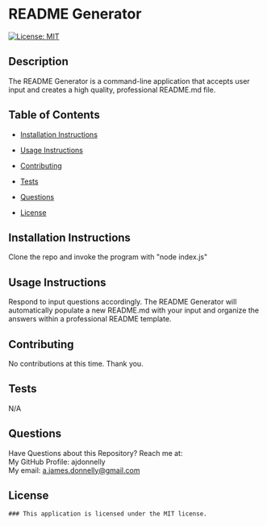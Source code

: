
  # README Generator
  [![License: MIT](https://img.shields.io/badge/License-MIT-yellow.svg)](https://opensource.org/licenses/MIT)

  ## Description<br>

  The README Generator is a command-line application that accepts user input and creates a high quality, professional README.md file. 

  ## Table of Contents

  * [Installation Instructions](#installation-instructions)
  
  * [Usage Instructions](#usage-instructions)
  
  * [Contributing](#contributing)
  
  * [Tests](#tests)
  
  * [Questions](#questions)

  
* [License](#license)


## Installation Instructions
  Clone the repo and invoke the program with "node index.js"

  ## Usage Instructions
  Respond to input questions accordingly. The README Generator will automatically populate a new README.md with your input and organize the answers within a professional README template.

  ## Contributing
  No contributions at this time. Thank you. 

  ## Tests
  N/A

  ## Questions
  Have Questions about this Repository? Reach me at:<br> 
  My GitHub Profile: ajdonnelly<br> 
  My email: a.james.donnelly@gmail.com<br> 

  ## License

    ### This application is licensed under the MIT license.
